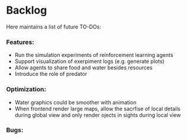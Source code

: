 # Backlog

Here maintains a list of future TO-DOs:

### Features:
- Run the simulation experiments of reinforcement learning agents
- Support visualization of exerpiment logs (e.g. generate plots) 
- Allow agents to share food and water besides resources
- Introduce the role of predator
### Optimization:
- Water graphics could be smoother with animation
- When frontend render large maps, allow the sacrfise of local details during global view and only render ojects in sights during local view
### Bugs:

